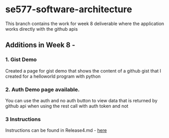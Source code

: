 # se577-software-architecture

This branch contains the work for week 8 deliverable where the application works directly with the github apis

## Additions in Week 8 -
### 1. Gist Demo
 Created a page for gist demo that shows the content of a github gist that I created for a helloworld program with python
### 2. Auth Demo page available. 
  You can use the auth and no auth button to view data that is returned by github api when using the rest call with auth token and not


### 3 Instructions

Instructions can be found in Release4.md - [here](https://github.com/harshgit/se577-software-architecture/blob/proj-release-4/Release4.md)
